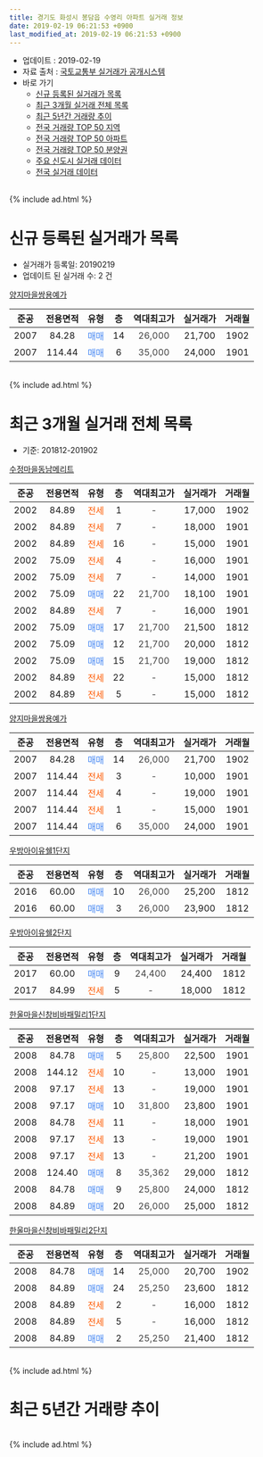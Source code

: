 ```yaml
---
title: 경기도 화성시 봉담읍 수영리 아파트 실거래 정보
date: 2019-02-19 06:21:53 +0900
last_modified_at: 2019-02-19 06:21:53 +0900
---
```


* 업데이트 : 2019-02-19
* 자료 출처 : [국토교통부 실거래가 공개시스템](http://rt.molit.go.kr)
* 바로 가기
    * [신규 등록된 실거래가 목록](#신규-등록된-실거래가-목록)
    * [최근 3개월 실거래 전체 목록](#최근-3개월-실거래-전체-목록)
    * [최근 5년간 거래량 추이](#최근-5년간-거래량-추이)
    * [전국 거래량 TOP 50 지역](https://inasie.github.io/apt-trade-info/최근-3개월-전국에서-가장-거래가-많이-발생한-지역)
    * [전국 거래량 TOP 50 아파트](https://inasie.github.io/apt-trade-info/최근-3개월-전국에서-가장-거래가-많이-발생한-아파트)
    * [전국 거래량 TOP 50 분양권](https://inasie.github.io/apt-trade-info/최근-3개월-전국에서-가장-거래가-많이-발생한-분양권)
    * [주요 신도시 실거래 데이터](https://inasie.github.io/apt-trade-info/주요-신도시)
    * [전국 실거래 데이터](https://inasie.github.io/apt-trade-info/전국)
<br>
{% include ad.html %}
<br>

# 신규 등록된 실거래가 목록
* 실거래가 등록일: 20190219
* 업데이트 된 실거래 수: 2 건


[양지마을쌍용예가](https://search.naver.com/search.naver?query=%EA%B2%BD%EA%B8%B0%EB%8F%84+%ED%99%94%EC%84%B1%EC%8B%9C+%EB%B4%89%EB%8B%B4%EC%9D%8D+%EC%88%98%EC%98%81%EB%A6%AC+%EC%96%91%EC%A7%80%EB%A7%88%EC%9D%84%EC%8C%8D%EC%9A%A9%EC%98%88%EA%B0%80)

|준공|전용면적|유형|층|역대최고가|실거래가|거래월|
|:---:|:---:|:---:|:---:|:---:|:---:|:---:|
|2007|84.28|<span style="color:#4285f3">매매</span>|14|<span style="color:#444444">26,000</span>|21,700|1902|
|2007|114.44|<span style="color:#4285f3">매매</span>|6|<span style="color:#444444">35,000</span>|24,000|1901|


<br>
{% include ad.html %}
<br>

# 최근 3개월 실거래 전체 목록
* 기준: 201812-201902


[수정마을동남메리트](https://search.naver.com/search.naver?query=%EA%B2%BD%EA%B8%B0%EB%8F%84+%ED%99%94%EC%84%B1%EC%8B%9C+%EB%B4%89%EB%8B%B4%EC%9D%8D+%EC%88%98%EC%98%81%EB%A6%AC+%EC%88%98%EC%A0%95%EB%A7%88%EC%9D%84%EB%8F%99%EB%82%A8%EB%A9%94%EB%A6%AC%ED%8A%B8)

|준공|전용면적|유형|층|역대최고가|실거래가|거래월|
|:---:|:---:|:---:|:---:|:---:|:---:|:---:|
|2002|84.89|<span style="color:#ff5a00">전세</span>|1|<span style="color:#444444">-</span>|17,000|1902|
|2002|84.89|<span style="color:#ff5a00">전세</span>|7|<span style="color:#444444">-</span>|18,000|1901|
|2002|84.89|<span style="color:#ff5a00">전세</span>|16|<span style="color:#444444">-</span>|15,000|1901|
|2002|75.09|<span style="color:#ff5a00">전세</span>|4|<span style="color:#444444">-</span>|16,000|1901|
|2002|75.09|<span style="color:#ff5a00">전세</span>|7|<span style="color:#444444">-</span>|14,000|1901|
|2002|75.09|<span style="color:#4285f3">매매</span>|22|<span style="color:#444444">21,700</span>|18,100|1901|
|2002|84.89|<span style="color:#ff5a00">전세</span>|7|<span style="color:#444444">-</span>|16,000|1901|
|2002|75.09|<span style="color:#4285f3">매매</span>|17|<span style="color:#444444">21,700</span>|21,500|1812|
|2002|75.09|<span style="color:#4285f3">매매</span>|12|<span style="color:#444444">21,700</span>|20,000|1812|
|2002|75.09|<span style="color:#4285f3">매매</span>|15|<span style="color:#444444">21,700</span>|19,000|1812|
|2002|84.89|<span style="color:#ff5a00">전세</span>|22|<span style="color:#444444">-</span>|15,000|1812|
|2002|84.89|<span style="color:#ff5a00">전세</span>|5|<span style="color:#444444">-</span>|15,000|1812|

[양지마을쌍용예가](https://search.naver.com/search.naver?query=%EA%B2%BD%EA%B8%B0%EB%8F%84+%ED%99%94%EC%84%B1%EC%8B%9C+%EB%B4%89%EB%8B%B4%EC%9D%8D+%EC%88%98%EC%98%81%EB%A6%AC+%EC%96%91%EC%A7%80%EB%A7%88%EC%9D%84%EC%8C%8D%EC%9A%A9%EC%98%88%EA%B0%80)

|준공|전용면적|유형|층|역대최고가|실거래가|거래월|
|:---:|:---:|:---:|:---:|:---:|:---:|:---:|
|2007|84.28|<span style="color:#4285f3">매매</span>|14|<span style="color:#444444">26,000</span>|21,700|1902|
|2007|114.44|<span style="color:#ff5a00">전세</span>|3|<span style="color:#444444">-</span>|10,000|1901|
|2007|114.44|<span style="color:#ff5a00">전세</span>|4|<span style="color:#444444">-</span>|19,000|1901|
|2007|114.44|<span style="color:#ff5a00">전세</span>|1|<span style="color:#444444">-</span>|15,000|1901|
|2007|114.44|<span style="color:#4285f3">매매</span>|6|<span style="color:#444444">35,000</span>|24,000|1901|

[우방아이유쉘1단지](https://search.naver.com/search.naver?query=%EA%B2%BD%EA%B8%B0%EB%8F%84+%ED%99%94%EC%84%B1%EC%8B%9C+%EB%B4%89%EB%8B%B4%EC%9D%8D+%EC%88%98%EC%98%81%EB%A6%AC+%EC%9A%B0%EB%B0%A9%EC%95%84%EC%9D%B4%EC%9C%A0%EC%89%981%EB%8B%A8%EC%A7%80)

|준공|전용면적|유형|층|역대최고가|실거래가|거래월|
|:---:|:---:|:---:|:---:|:---:|:---:|:---:|
|2016|60.00|<span style="color:#4285f3">매매</span>|10|<span style="color:#444444">26,000</span>|25,200|1812|
|2016|60.00|<span style="color:#4285f3">매매</span>|3|<span style="color:#444444">26,000</span>|23,900|1812|

[우방아이유쉘2단지](https://search.naver.com/search.naver?query=%EA%B2%BD%EA%B8%B0%EB%8F%84+%ED%99%94%EC%84%B1%EC%8B%9C+%EB%B4%89%EB%8B%B4%EC%9D%8D+%EC%88%98%EC%98%81%EB%A6%AC+%EC%9A%B0%EB%B0%A9%EC%95%84%EC%9D%B4%EC%9C%A0%EC%89%982%EB%8B%A8%EC%A7%80)

|준공|전용면적|유형|층|역대최고가|실거래가|거래월|
|:---:|:---:|:---:|:---:|:---:|:---:|:---:|
|2017|60.00|<span style="color:#4285f3">매매</span>|9|<span style="color:#444444">24,400</span>|24,400|1812|
|2017|84.99|<span style="color:#ff5a00">전세</span>|5|<span style="color:#444444">-</span>|18,000|1812|

[한울마을신창비바패밀리1단지](https://search.naver.com/search.naver?query=%EA%B2%BD%EA%B8%B0%EB%8F%84+%ED%99%94%EC%84%B1%EC%8B%9C+%EB%B4%89%EB%8B%B4%EC%9D%8D+%EC%88%98%EC%98%81%EB%A6%AC+%ED%95%9C%EC%9A%B8%EB%A7%88%EC%9D%84%EC%8B%A0%EC%B0%BD%EB%B9%84%EB%B0%94%ED%8C%A8%EB%B0%80%EB%A6%AC1%EB%8B%A8%EC%A7%80)

|준공|전용면적|유형|층|역대최고가|실거래가|거래월|
|:---:|:---:|:---:|:---:|:---:|:---:|:---:|
|2008|84.78|<span style="color:#4285f3">매매</span>|5|<span style="color:#444444">25,800</span>|22,500|1901|
|2008|144.12|<span style="color:#ff5a00">전세</span>|10|<span style="color:#444444">-</span>|13,000|1901|
|2008|97.17|<span style="color:#ff5a00">전세</span>|13|<span style="color:#444444">-</span>|19,000|1901|
|2008|97.17|<span style="color:#4285f3">매매</span>|10|<span style="color:#444444">31,800</span>|23,800|1901|
|2008|84.78|<span style="color:#ff5a00">전세</span>|11|<span style="color:#444444">-</span>|18,000|1901|
|2008|97.17|<span style="color:#ff5a00">전세</span>|13|<span style="color:#444444">-</span>|19,000|1901|
|2008|97.17|<span style="color:#ff5a00">전세</span>|13|<span style="color:#444444">-</span>|21,200|1901|
|2008|124.40|<span style="color:#4285f3">매매</span>|8|<span style="color:#444444">35,362</span>|29,000|1812|
|2008|84.78|<span style="color:#4285f3">매매</span>|9|<span style="color:#444444">25,800</span>|24,000|1812|
|2008|84.89|<span style="color:#4285f3">매매</span>|20|<span style="color:#444444">26,000</span>|25,000|1812|

[한울마을신창비바패밀리2단지](https://search.naver.com/search.naver?query=%EA%B2%BD%EA%B8%B0%EB%8F%84+%ED%99%94%EC%84%B1%EC%8B%9C+%EB%B4%89%EB%8B%B4%EC%9D%8D+%EC%88%98%EC%98%81%EB%A6%AC+%ED%95%9C%EC%9A%B8%EB%A7%88%EC%9D%84%EC%8B%A0%EC%B0%BD%EB%B9%84%EB%B0%94%ED%8C%A8%EB%B0%80%EB%A6%AC2%EB%8B%A8%EC%A7%80)

|준공|전용면적|유형|층|역대최고가|실거래가|거래월|
|:---:|:---:|:---:|:---:|:---:|:---:|:---:|
|2008|84.78|<span style="color:#4285f3">매매</span>|14|<span style="color:#444444">25,000</span>|20,700|1902|
|2008|84.89|<span style="color:#4285f3">매매</span>|24|<span style="color:#444444">25,250</span>|23,600|1812|
|2008|84.89|<span style="color:#ff5a00">전세</span>|2|<span style="color:#444444">-</span>|16,000|1812|
|2008|84.89|<span style="color:#ff5a00">전세</span>|5|<span style="color:#444444">-</span>|16,000|1812|
|2008|84.89|<span style="color:#4285f3">매매</span>|2|<span style="color:#444444">25,250</span>|21,400|1812|


<br>
{% include ad.html %}
<br>

# 최근 5년간 거래량 추이


<div style="width:100%;">
    <canvas id="deal_progress" height="200"></canvas>
</div>

<script>
new Chart(document.getElementById("deal_progress"), {
    type: 'line',
    data: {
        labels: ['201402','201403','201404','201405','201406','201407','201408','201409','201410','201411','201412','201501','201502','201503','201504','201505','201506','201507','201508','201509','201510','201511','201512','201601','201602','201603','201604','201605','201606','201607','201608','201609','201610','201611','201612','201701','201702','201703','201704','201705','201706','201707','201708','201709','201710','201711','201712','201801','201802','201803','201804','201805','201806','201807','201808','201809','201810','201811','201812','201901','201902'],
        datasets: [{
            label: '매매',
            pointRadius: 1,
            data: [22, 14, 18, 14, 18, 14, 12, 18, 27, 7, 8, 20, 12, 23, 21, 21, 12, 13, 21, 12, 18, 9, 13, 12, 9, 5, 17, 17, 20, 13, 24, 12, 30, 9, 14, 12, 7, 8, 10, 12, 14, 9, 16, 10, 14, 11, 8, 10, 9, 14, 13, 10, 13, 13, 8, 7, 23, 11, 11, 4, 2],
            borderColor: "rgba(255, 201, 14, 1)",
            backgroundColor: "rgba(255, 201, 14, 0.5)",
            fill: false,
            lineTension: 0
        },{
            label: '전월세',
            pointRadius: 1,
            data: [24, 15, 17, 18, 17, 21, 15, 21, 19, 14, 19, 21, 14, 19, 19, 9, 12, 15, 15, 10, 14, 17, 10, 12, 8, 23, 40, 12, 26, 12, 14, 17, 18, 13, 7, 6, 18, 15, 20, 26, 21, 18, 16, 23, 12, 19, 23, 20, 11, 18, 23, 7, 12, 17, 9, 14, 11, 5, 5, 13, 1],
            borderColor: "rgba(0, 141, 185, 1)",
            backgroundColor: "rgba(0, 141, 185, 0.5)",
            fill: false,
            lineTension: 0
        }
        ]
    },
    options: {
        responsive: true,
        title: {
            display: false
        },
        tooltips: {
            mode: 'index',
            intersect: false
        },
        hover: {
            mode: 'nearest',
            intersect: true
        },
        scales: {
            xAxes: [{
                display: true,
                scaleLabel: {
                    display: true,
                    labelString: '년/월'
                }
            }],
            yAxes: [{
                display: true,
                ticks: {
                    suggestedMin: 0,
                },
                scaleLabel: {
                    display: true,
                    labelString: '실거래 수'
                }
            }]
        }
    }
});

</script>


<br>
{% include ad.html %}
<br>

